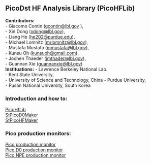 ## PicoDst HF Analysis Library (PicoHFLib)  

**Contributors:**  
                - Giacomo Contin  (gcontin@lbl.gov ),  
                - Xin Dong        (xdong@lbl.gov),  
                - Liang He        (he202@purdue.edu),  
                - Michael Lomnitz (mrlomnitz@lbl.gov),  
                - Mustafa Mustafa (mmustafa@lbl.gov),  
                - Kunsu Oh        (kunsuoh@gmail.com),  
                - Jochen Thaeder  (jmthader@lbl.gov),   
                - Guannan Xie     (guannanxie@lbl.gov)  
**Instituations:**
                - Lawrence Berkeley National Lab.  
                - Kent State University,  
                - University of Science and Technology, China
                - Purdue University,  
                - Pusan National University, South Korea  

### Introduction and how to:  
[PicoHfLib](https://drupal.star.bnl.gov/STAR/system/files/2016-06-01-Jochen-Mustafa_0.pdf)  
[StPicoD0Maker](http://www.star.bnl.gov/protected/heavy/mstftsm/run14/talks/2015-04-02.pdf)  
[StPicoHFMaker](http://www.star.bnl.gov/protected/heavy/mstftsm/run14/talks/PWG_HF_JMT_2015-04-02.pdf)  

### Pico production monitors:
[Pico production monitor](http://portal.nersc.gov/project/star/mustafa/picoProductionMonitor/)  
[Pico D0 production monitor](http://www.star.bnl.gov/protected/heavy/mstftsm/run14/picoD0ProductionMonitor/)  
[Pico NPE production monitor](http://www.star.bnl.gov/protected/heavy/kunsu/run14/picoNpeProductionMonitor/)  
